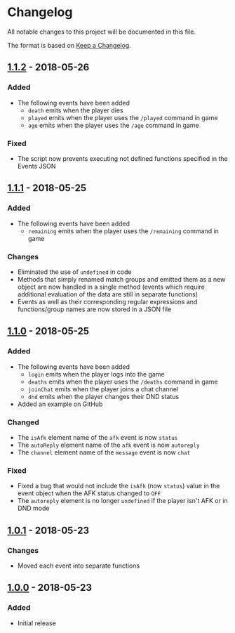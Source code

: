 # Changelog
All notable changes to this project will be documented in this file.

The format is based on [Keep a Changelog](http://keepachangelog.com/en/1.0.0/).

## [1.1.2] - 2018-05-26
### Added
- The following events have been added
    - `death` emits when the player dies
    - `played` emits when the player uses the `/played` command in game
    - `age` emits when the player uses the `/age` command in game

### Fixed
- The script now prevents executing not defined functions specified in the Events JSON


## [1.1.1] - 2018-05-25
### Added
- The following events have been added
    - `remaining` emits when the player uses the `/remaining` command in game
    
### Changes
- Eliminated the use of `undefined` in code
- Methods that simply renamed match groups and emitted them as a new object are now handled in a single method (events which require additional evaluation of the data are still in separate functions)
- Events as well as their corresponding regular expressions and functions/group names are now stored in a JSON file

## [1.1.0] - 2018-05-25
### Added
- The following events have been added
    - `login` emits when the player logs into the game
    - `deaths` emits when the player uses the `/deaths` command in game
    - `joinChat` emits when the player joins a chat channel
    - `dnd` emits when the player changes their DND status
- Added an example on GitHub

### Changed
- The `isAfk` element name of the `afk` event is now `status`
- The `autoReply` element name of the `afk` event is now `autoreply`
- The `channel` element name of the `message` event is now `chat`

### Fixed
- Fixed a bug that would not include the `isAfk` (now `status`) value in the event object when the AFK status changed to `OFF`
- The `autoreply` element is no longer `undefined` if the player isn't AFK or in DND mode

## [1.0.1] - 2018-05-23
### Changes
- Moved each event into separate functions

## [1.0.0] - 2018-05-23
### Added
- Initial release

[1.1.2]: https://www.npmjs.com/package/poe-log-monitor/v/1.1.2
[1.1.1]: https://www.npmjs.com/package/poe-log-monitor/v/1.1.1
[1.1.0]: https://www.npmjs.com/package/poe-log-monitor/v/1.1.0
[1.0.1]: https://www.npmjs.com/package/poe-log-monitor/v/1.0.1
[1.0.0]: https://www.npmjs.com/package/poe-log-monitor/v/1.0.0